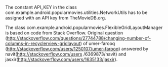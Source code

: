 The constant API_KEY in the class com.example.android.popularmovies.utilities.NetworkUtils has to be assigned with an API
key from TheMovieDB.org.

The class com.example.android.popularmovies.FlexibleGridLayoutManager is based on code from Stack Overflow. Original 
question (http://stackoverflow.com/questions/27744788/changing-number-of-columns-in-recyclerview-gridlayout) of 
umer-farooq (http://stackoverflow.com/users/1250107/umer-farooq) answered by navit(http://stackoverflow.com/users
/6369873/navit) and jasxir(http://stackoverflow.com/users/1635133/jasxir).

